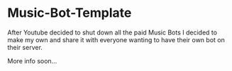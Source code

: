 # Music-Bot-Template

After Youtube decided to shut down all the paid Music Bots I decided to make my own and share it with everyone wanting to have their own bot on their server.

More info soon...

